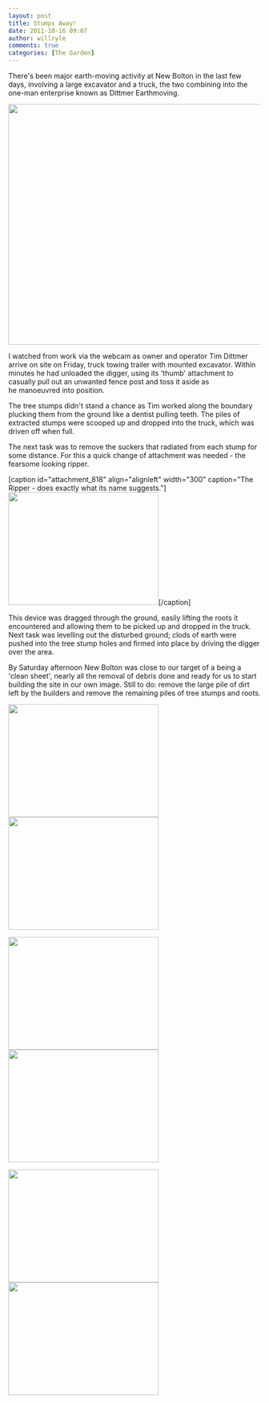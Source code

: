 ```yaml
---
layout: post
title: Stumps Away!
date: 2011-10-16 09:07
author: willryle
comments: true
categories: [The Garden]
---
```

There's been major earth-moving activity at New Bolton in the last few days, involving a large excavator and a truck, the two combining into the one-man enterprise known as Dittmer Earthmoving.

<!--more-->

<a href="http://willryle.files.wordpress.com/2011/10/dittmer-034.jpg" target="_blank"><img class="alignleft size-full wp-image-811" title="Dittmer Earthmoving" src="http://willryle.files.wordpress.com/2011/10/dittmer-034.jpg" alt="" width="640" height="480" /></a>

I watched from work via the webcam as owner and operator Tim Dittmer arrive on site on Friday, truck towing trailer with mounted excavator. Within minutes he had unloaded the digger, using its 'thumb' attachment to casually pull out an unwanted fence post and toss it aside as he manoeuvred into position.

The tree stumps didn't stand a chance as Tim worked along the boundary plucking them from the ground like a dentist pulling teeth. The piles of extracted stumps were scooped up and dropped into the truck, which was driven off when full.

The next task was to remove the suckers that radiated from each stump for some distance. For this a quick change of attachment was needed - the fearsome looking ripper.

[caption id="attachment_818" align="alignleft" width="300" caption="The Ripper - does exactly what its name suggests."]<a href="http://willryle.files.wordpress.com/2011/10/dittmer-021.jpg" target="_blank"><img class="size-medium wp-image-818" title="The Ripper" src="http://willryle.files.wordpress.com/2011/10/dittmer-021.jpg?w=300" alt="" width="300" height="225" /></a>[/caption]

This device was dragged through the ground, easily lifting the roots it encountered and allowing them to be picked up and dropped in the truck. Next task was levelling out the disturbed ground; clods of earth were pushed into the tree stump holes and firmed into place by driving the digger over the area.

By Saturday afternoon New Bolton was close to our target of a being a 'clean sheet', nearly all the removal of debris done and ready for us to start building the site in our own image. Still to do: remove the large pile of dirt left by the builders and remove the remaining piles of tree stumps and roots.

<a href="http://willryle.files.wordpress.com/2011/10/sunny-sunday-010.jpg" target="_blank"><img class="size-medium wp-image-819 alignnone" title="SW Boundary Before" src="http://willryle.files.wordpress.com/2011/10/sunny-sunday-010.jpg?w=300" alt="" width="300" height="225" /></a><a href="http://willryle.files.wordpress.com/2011/10/dittmer-068.jpg" target="_blank"><img class="alignright size-medium wp-image-820" title="SW Boundary After" src="http://willryle.files.wordpress.com/2011/10/dittmer-068.jpg?w=300" alt="" width="300" height="225" /></a>

<a href="http://willryle.files.wordpress.com/2011/10/sunny-sunday-017.jpg" target="_blank"><img class="alignnone size-medium wp-image-821" title="NE Boundary Before" src="http://willryle.files.wordpress.com/2011/10/sunny-sunday-017.jpg?w=300" alt="" width="300" height="225" /></a><a href="http://willryle.files.wordpress.com/2011/10/dittmer-075.jpg" target="_blank"><img class="alignright size-medium wp-image-822" title="NE Boundary After" src="http://willryle.files.wordpress.com/2011/10/dittmer-075.jpg?w=300" alt="" width="300" height="225" /></a>

<a href="http://willryle.files.wordpress.com/2011/10/sunny-sunday-012.jpg" target="_blank"><img class="alignnone size-medium wp-image-823" title="Lyon St Boundary Before" src="http://willryle.files.wordpress.com/2011/10/sunny-sunday-012.jpg?w=300" alt="" width="300" height="225" /></a><a href="http://willryle.files.wordpress.com/2011/10/dittmer-067.jpg" target="_blank"><img class="alignright size-medium wp-image-824" title="Lyon St Boundary After" src="http://willryle.files.wordpress.com/2011/10/dittmer-067.jpg?w=300" alt="" width="300" height="225" /></a>
